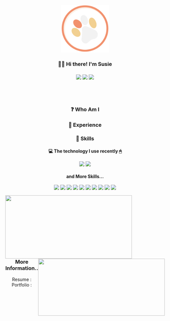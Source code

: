 <p align="center">
  <img src="/thumb.png" width="150" height="150">
</p>
<h3 align="center"> 🙋‍♀️ Hi there! I'm Susie <h3>
<p align="center">
  <a href="https://hits.seeyoufarm.com"><img src="https://hits.seeyoufarm.com/api/count/incr/badge.svg?url=https%3A%2F%2Fgithub.com%2Fsusie-choi%2Fhit-counter&count_bg=%23F2916D&title_bg=%230D0D0D&icon=github.svg&icon_color=%23F2F2F2&title=VISIT+&edge_flat=true"/></a>
  <a href="mailto:sschodev@gmail.com" target="_blank"><img src="https://img.shields.io/badge/sschoidev@gmail.com-EA4335?style=flat-square&logo=Gmail&logoColor=white"/></a>
  <a href="https://susie-choi.github.io/" target="_blank"><img src="https://img.shields.io/badge/TechBlog-F2D091?style=flat-square&logo=GitHub%20Sponsors&logoColor=black"/></a>
</p>


<br></br>
<h3 align="center">❓ Who Am I</h3>

<h3 align="center">💼 Experience</h3>

<h3 align="center">💪 Skills</h3>
<h4 align="center">💻 The technology I use recently 🖱</h4>
<p align="center">  
  <span><img src="https://img.shields.io/badge/Python-3766AB?style=for-the-badge&logo=python&logoColor=white"/></span>
  <span><img src="https://img.shields.io/badge/JavaScript-F7DF1E?style=for-the-badge&logo=JavaScript&logoColor=white"/></span>
</p>
<h4 align="center"> and More Skills... </h4>
<p align="center">
  <span><img   src="https://img.shields.io/badge/R-e34f26?style=flat-square&logo=r&logoColor=white"/></span>
  <span><img src="https://img.shields.io/badge/MySQL-4479A1?style=flat-square&logo=MySQL&logoColor=white"/></span>
  <span><img src="https://img.shields.io/badge/HTML5-e34f26?style=flat-square&logo=html5&logoColor=white"/></span>
  <span><img src="https://img.shields.io/badge/CSS3-1572b6?style=flat-square&logo=css3&logoColor=white"/></span>
  <span><img src="https://img.shields.io/badge/Android-3DDC84?style=flat-square&logo=Android&logoColor=white"/></span>
  <span><img src="https://img.shields.io/badge/Kotlin-0095D5?style=flat-square&logo=Kotlin&logoColor=white"/></span>
  <span><img src="https://img.shields.io/badge/Java-007396?style=flat-square&logo=Java&logoColor=white"/></span>
  <span><img src="https://img.shields.io/badge/C-A8B9CC?style=flat-square&logo=C&logoColor=white"/></span>
  <span><img src="https://img.shields.io/badge/Git-f05032?style=flat-square&logo=git&logoColor=white"/></span>
  <span><img src="https://img.shields.io/badge/GitHub-181717?style=flat-square&logo=github&logoColor=white"/></span>
</p>

<p>
  <img align='left' src="https://github-readme-stats.vercel.app/api?username=susie-choi" height="200" width="400">
  <img align='right' src="http://mazassumnida.wtf/api/v2/generate_badge?boj=waudy" height="180" width="400">
</p>
<br></br><br></br><br></br><br></br><br></br>

<h3 align="center">More Information..</h3>
<p align="center">
  Resume :
  <br>
  Portfolio : 
  <br>
</p>
